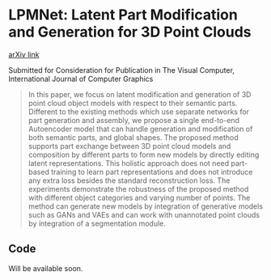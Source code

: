 # LPMNet: Latent Part Modification and Generation for 3D Point Clouds
[arXiv link](https://arxiv.org/abs/2008.03560)

Submitted for Consideration for Publication in The Visual Computer, International Journal of Computer Graphics
> In this paper, we focus on latent modification and generation of 3D point cloud object models with respect to their semantic parts. Different to the existing methods which use separate networks for part generation and assembly, we propose a single end-to-end Autoencoder model that can handle generation and modification of both semantic parts, and global shapes. The proposed method supports part exchange between 3D point cloud models and composition by different parts to form new models by directly editing latent representations. This holistic approach does not need part-based training to learn part representations and does not introduce any extra loss besides the standard reconstruction loss. The experiments demonstrate the robustness of the proposed method with different object categories and varying number of points. The method can generate new models by integration of generative models such as GANs and VAEs and can work with unannotated point clouds by integration of a segmentation module.

## Code
Will be available soon.
